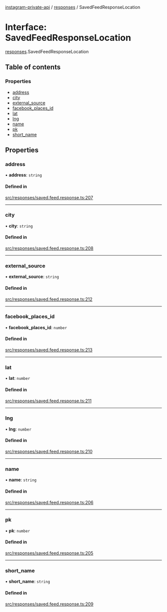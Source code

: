[instagram-private-api](../../README.md) / [responses](../../modules/responses.md) / SavedFeedResponseLocation

# Interface: SavedFeedResponseLocation

[responses](../../modules/responses.md).SavedFeedResponseLocation

## Table of contents

### Properties

- [address](SavedFeedResponseLocation.md#address)
- [city](SavedFeedResponseLocation.md#city)
- [external\_source](SavedFeedResponseLocation.md#external_source)
- [facebook\_places\_id](SavedFeedResponseLocation.md#facebook_places_id)
- [lat](SavedFeedResponseLocation.md#lat)
- [lng](SavedFeedResponseLocation.md#lng)
- [name](SavedFeedResponseLocation.md#name)
- [pk](SavedFeedResponseLocation.md#pk)
- [short\_name](SavedFeedResponseLocation.md#short_name)

## Properties

### address

• **address**: `string`

#### Defined in

[src/responses/saved.feed.response.ts:207](https://github.com/Nerixyz/instagram-private-api/blob/b3351b9/src/responses/saved.feed.response.ts#L207)

___

### city

• **city**: `string`

#### Defined in

[src/responses/saved.feed.response.ts:208](https://github.com/Nerixyz/instagram-private-api/blob/b3351b9/src/responses/saved.feed.response.ts#L208)

___

### external\_source

• **external\_source**: `string`

#### Defined in

[src/responses/saved.feed.response.ts:212](https://github.com/Nerixyz/instagram-private-api/blob/b3351b9/src/responses/saved.feed.response.ts#L212)

___

### facebook\_places\_id

• **facebook\_places\_id**: `number`

#### Defined in

[src/responses/saved.feed.response.ts:213](https://github.com/Nerixyz/instagram-private-api/blob/b3351b9/src/responses/saved.feed.response.ts#L213)

___

### lat

• **lat**: `number`

#### Defined in

[src/responses/saved.feed.response.ts:211](https://github.com/Nerixyz/instagram-private-api/blob/b3351b9/src/responses/saved.feed.response.ts#L211)

___

### lng

• **lng**: `number`

#### Defined in

[src/responses/saved.feed.response.ts:210](https://github.com/Nerixyz/instagram-private-api/blob/b3351b9/src/responses/saved.feed.response.ts#L210)

___

### name

• **name**: `string`

#### Defined in

[src/responses/saved.feed.response.ts:206](https://github.com/Nerixyz/instagram-private-api/blob/b3351b9/src/responses/saved.feed.response.ts#L206)

___

### pk

• **pk**: `number`

#### Defined in

[src/responses/saved.feed.response.ts:205](https://github.com/Nerixyz/instagram-private-api/blob/b3351b9/src/responses/saved.feed.response.ts#L205)

___

### short\_name

• **short\_name**: `string`

#### Defined in

[src/responses/saved.feed.response.ts:209](https://github.com/Nerixyz/instagram-private-api/blob/b3351b9/src/responses/saved.feed.response.ts#L209)
